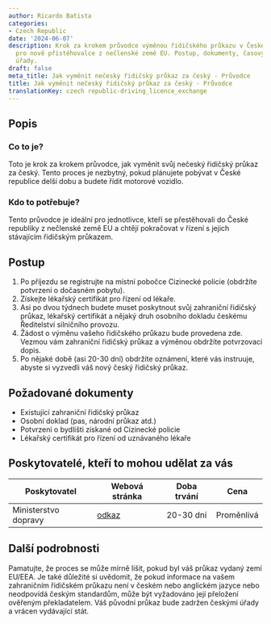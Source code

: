 ```yaml
---
author: Ricardo Batista
categories:
- Czech Republic
date: '2024-06-07'
description: Krok za krokem průvodce výměnou řidičského průkazu v České republice
  pro nově přistěhovalce z nečlenské země EU. Postup, dokumenty, časový rámec a české
  úřady.
draft: false
meta_title: Jak vyměnit nečeský řidičský průkaz za český - Průvodce
title: Jak vyměnit nečeský řidičský průkaz za český - Průvodce
translationKey: czech republic-driving_licence_exchange
---
```



## Popis
### Co to je?
Toto je krok za krokem průvodce, jak vyměnit svůj nečeský řidičský průkaz za český. Tento proces je nezbytný, pokud plánujete pobývat v České republice delší dobu a budete řídit motorové vozidlo.

### Kdo to potřebuje?
Tento průvodce je ideální pro jednotlivce, kteří se přestěhovali do České republiky z nečlenské země EU a chtějí pokračovat v řízení s jejich stávajícím řidičským průkazem.

## Postup
1. Po příjezdu se registrujte na místní pobočce Cizinecké policie (obdržíte potvrzení o dočasném pobytu).
2. Získejte lékařský certifikát pro řízení od lékaře.
3. Asi po dvou týdnech budete muset poskytnout svůj zahraniční řidičský průkaz, lékařský certifikát a nějaký druh osobního dokladu českému Ředitelství silničního provozu.
4. Žádost o výměnu vašeho řidičského průkazu bude provedena zde. Vezmou vám zahraniční řidičský průkaz a výměnou obdržíte potvrzovací dopis.
5. Po nějaké době (asi 20-30 dní) obdržíte oznámení, které vás instruuje, abyste si vyzvedli váš nový český řidičský průkaz.

## Požadované dokumenty
- Existující zahraniční řidičský průkaz
- Osobní doklad (pas, národní průkaz atd.)
- Potvrzení o bydlišti získané od Cizinecké policie
- Lékařský certifikát pro řízení od uznávaného lékaře

## Poskytovatelé, kteří to mohou udělat za vás

| Poskytovatel        |     Webová stránka     |     Doba trvání    |       Cena      |
| --------------- | --------------- |  :-------------: | :-------------: |
| Ministerstvo dopravy      | [odkaz](http://www.mdcr.cz/)       |      20-30 dní      |        Proměnlivá       |

## Další podrobnosti
Pamatujte, že proces se může mírně lišit, pokud byl váš průkaz vydaný zemí EU/EEA. Je také důležité si uvědomit, že pokud informace na vašem zahraničním řidičském průkazu není v českém nebo anglickém jazyce nebo neodpovídá českým standardům, může být vyžadováno její přeložení ověřeným překladatelem. Váš původní průkaz bude zadržen českými úřady a vrácen vydávající stát.